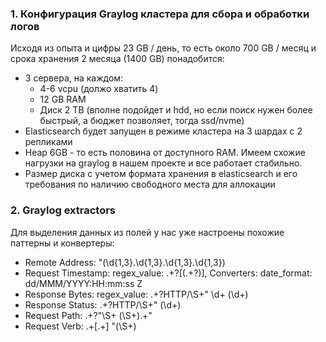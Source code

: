 
### 1. Конфигурация Graylog кластера для сбора и обработки логов

Исходя из опыта и цифры 23 GB / день, то есть около 700 GB / месяц и срока хранения 2 месяца (1400 GB) понадобится:

* 3 сервера, на каждом:
    * 4-6 vcpu (должо хватить 4)
    * 12 GB RAM
    * Диск 2 TB (вполне подойдет и hdd, но если поиск нужен более быстрый, а бюджет позволяет, тогда ssd/nvme)
* Elasticsearch будет запущен в режиме кластера на 3 шардах с 2 репликами
* Heap 6GB - то есть половина от доступного RAM. Имеем схожие нагрузки на graylog в нашем проекте и все работает стабильно.
* Размер диска с учетом формата хранения в elasticsearch и его требования по наличию свободного места для аллокации


### 2. Graylog extractors

Для выделения данных из полей у нас уже настроены похожие паттерны и конвертеры:

* Remote Address: "(\d{1,3}\.\d{1,3}\.\d{1,3}\.\d{1,3})
* Request Timestamp:    regex_value: .+?\[(.+?)\], Converters:     date_format: dd/MMM/YYYY:HH:mm:ss Z
* Response Bytes:    regex_value: .+?HTTP/\S+" \d+ (\d+)
* Response Status: .+?HTTP/\S+" (\d+)
* Request Path: .+?"\S+ (\S+).+"
* Request Verb: .+\[.+\] "(\S+)

